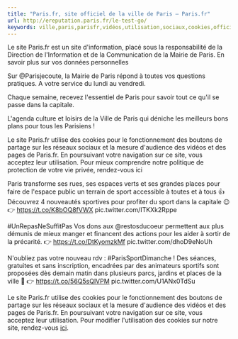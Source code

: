 ```yaml
---
title: "Paris.fr, site officiel de la ville de Paris – Paris.fr"
url: http://ereputation.paris.fr/le-test-go/
keywords: ville,paris,parisfr,vidéos,utilisation,sociaux,cookies,officiel,utilise,site,sport
---
```

Le site Paris.fr est un site d'information, placé sous la responsabilité de la Direction de l'Information et de la Communication de la Mairie de Paris. En savoir plus sur vos données personnelles

Sur \@Parisjecoute, la Mairie de Paris répond à toutes vos questions pratiques. A votre service du lundi au vendredi.

Chaque semaine, recevez l'essentiel de Paris pour savoir tout ce qu'il se passe dans la capitale.

L\'agenda culture et loisirs de la Ville de Paris qui déniche les meilleurs bons plans pour tous les Parisiens !

Le site Paris.fr utilise des cookies pour le fonctionnement des boutons de partage sur les réseaux sociaux et la mesure d\'audience des vidéos et des pages de Paris.fr. En poursuivant votre navigation sur ce site, vous acceptez leur utilisation. Pour mieux comprendre notre politique de protection de votre vie privée, rendez-vous ici

Paris transforme ses rues, ses espaces verts et ses grandes places pour faire de l\'espace public un terrain de sport accessible à toutes et à tous 👍 Découvrez 4 nouveautés sportives pour profiter du sport dans la capitale 😉 👉 https://t.co/K8bOQ8fVWX pic.twitter.com/ITKXk2Rppe

\#UnRepasNeSuffitPas Vos dons aux \@restosducoeur permettent aux plus démunis de mieux manger et financent des actions pour les aider à sortir de la précarité. 👉 https://t.co/DtKyomzkMf pic.twitter.com/dhoD9eNoUh

N\'oubliez pas votre nouveau rdv : \#ParisSportDimanche ! Des séances, gratuites et sans inscription, encadrées par des animateurs sportifs sont proposées dès demain matin dans plusieurs parcs, jardins et places de la ville 💪 👉 https://t.co/56Q5sQlVPM pic.twitter.com/U1ANx0TdSu

Le site Paris.fr utilise des cookies pour le fonctionnement des boutons de partage sur les réseaux sociaux et la mesure d\'audience des vidéos et des pages de Paris.fr. En poursuivant votre navigation sur ce site, vous acceptez leur utilisation. Pour modifier l\'utilisation des cookies sur notre site, rendez-vous [ici](/cookies).
